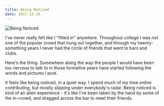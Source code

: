 ```yaml
---
title: Being Noticed
date: 2017-12-26
---
```


![Being Noticed](https://source.unsplash.com/qTpc0Vj4YoE/1600x900)

I've never really felt like I "fitted in" anywhere. Throughout college I was not one of the popular crowd that hung out together, and through my twenty-something years I never had the circle of friends that went to bars and clubs.

Here's the thing. Somewhere along the way the people I would have been too nervous to talk to in those formative years have started following the words and pictures I post.

It feels like being noticed, in a quiet way. I spend much of my time online contributing, but mostly slipping under everybody's radar. Being noticed is kind of an alien experience - it's like I've been taken by the hand by some of the in-crowd, and dragged across the bar to meet their friends.
